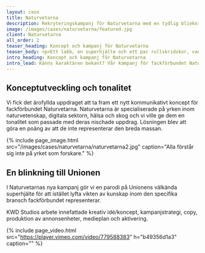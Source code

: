 ```yaml
---
layout: case
title: Naturvetarna
description: Rekryteringskampanj för Naturvetarna med en tydlig blinkning till Unionen och deras grönklädda superhjältar.
image: /images/cases/naturvetarna/featured.jpg
client: Naturvetarna
all_order: 2
teaser_heading: Koncept och kampanj för Naturvetarna
teaser_body: <p>Ett labb, en superhjälte och ett par rullskridskor, vad kan gå fel?</p>
intro_heading: Koncept och kampanj för Naturvetarna
intro_lead: Känns karaktären bekant? Vår kampanj för fackförbundet Naturvetarna är en tydlig blinkning till Unionen och deras grönklädda superhjältar.
---
```


## Konceptutveckling och tonalitet

Vi fick det ärofyllda uppdraget att ta fram ett nytt kommunikativt koncept för fackförbundet Naturvetarna. Naturvetarna är specialiserade på yrken inom naturvetenskap, digitala sektorn, hälsa och skog och vi ville ge dem en tonalitet som passade med deras nischade uppdrag. Lösningen blev att göra en poäng av att de inte representerar den breda massan.

{%
  include page_image.html
  src="/images/cases/naturvetarna/naturvetarna2.jpg"
  caption="Alla förstår sig inte på yrket som forskare."
%}

## En blinkning till Unionen

I Naturvetarnas nya kampanj gör vi en parodi på Unionens välkända superhjälte för att istället lyfta vikten av kunskap inom den specifika bransch fackförbundet representerar.

KWD Studios arbete innefattade kreativ idé/koncept, kampanjstrategi, copy, produktion av annonsenheter, medieplan och aktivering. 

{%
  include page_video.html
  src="https://player.vimeo.com/video/779588383"
  h="b49356d1a3"
  caption=""
%}
